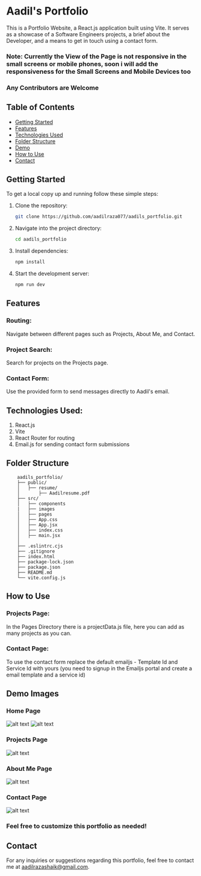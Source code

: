 # Aadil's Portfolio

This is a Portfolio Website, a React.js application built using Vite. It serves as a showcase of a Software Engineers projects, a brief about the Developer, and a means to get in touch using a contact form.
### Note: Currently the View of the Page is not responsive in the small screens or mobile phones, soon i will add the responsiveness for the Small Screens and Mobile Devices too
### Any Contributors are Welcome
## Table of Contents
- [Getting Started](#getting-started)
- [Features](#features)
- [Technologies Used](#technologies-used)
- [Folder Structure](#folder-structure)
- [Demo](#demo)
- [How to Use](#how-to-use)
- [Contact](#contact)

## Getting Started
To get a local copy up and running follow these simple steps:

1. Clone the repository:
   ```bash
   git clone https://github.com/aadilraza077/aadils_portfolio.git
2. Navigate into the project directory:
    ```bash
    cd aadils_portfolio
3. Install dependencies:
    ```bash
    npm install
4. Start the development server:
    ```bash
    npm run dev
## Features

### Routing: 
Navigate between different pages such as Projects, About Me, and Contact.

### Project Search: 
Search for projects on the Projects page.

### Contact Form: 
Use the provided form to send messages directly to Aadil's email.

## Technologies Used:
1. React.js
2. Vite
3. React Router for routing
4. Email.js for sending contact form submissions

## Folder Structure
        aadils_portfolio/
        ├── public/
        │   ├── resume/
        │       ├── Aadilresume.pdf
        ├── src/
        │   ├── components
        |   ├── images   
        │   ├── pages
        │   ├── App.css
        │   ├── App.jsx
        │   ├── index.css
        │   ├── main.jsx
        │   
        ├── .eslintrc.cjs
        ├── .gitignore
        ├── index.html
        ├── package-lock.json
        ├── package.json
        ├── README.md
        └── vite.config.js
    

## How to Use

### Projects Page: 
In the Pages Directory there is a projectData.js file, here you can add as many projects as you can.

### Contact Page: 
To use the contact form replace the default emailjs - Template Id and Service Id with yours (you need to signup in the Emailjs portal and create a email template and a service id)

## Demo Images
### Home Page
![alt text](/images/homepageone.png)
![alt text](/images/homepagetwo.png)

### Projects Page
![alt text](/images/projectspage.png)

### About Me Page
![alt text](/images/aboutmepage.png)

### Contact Page
![alt text](/images/contactpage.png)

### Feel free to customize this portfolio as needed!

## Contact
For any inquiries or suggestions regarding this portfolio, feel free to contact me at aadilrazashaik@gmail.com.
